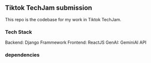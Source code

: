## Tiktok TechJam submission

This repo is the codebase for my work in Tiktok TechJam.

### Tech Stack
Backend: Django Frammework
Frontend: ReactJS
GenAI: GeminiAI API

### dependencies